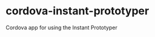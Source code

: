 cordova-instant-prototyper
==========================

Cordova app for using the Instant Prototyper
